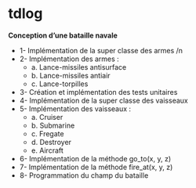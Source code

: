 # tdlog
__Conception d’une bataille navale__

* 1-	Implémentation de la super classe des armes /n
* 2-	Implémentation des armes : 
   * a.	Lance-missiles antisurface
   * b.	Lance-missiles antiair
   * c.	Lance-torpilles
* 3-	Création et implémentation des tests unitaires
* 4-	Implémentation de la super classe des vaisseaux
* 5-	Implémentation des vaisseaux :
   * a. Cruiser
   * b.	Submarine
   * c.	Fregate
   * d.	Destroyer
   * e.	Aircraft
* 6-	Implémentation de la méthode go_to(x, y, z)
* 7-	Implémentation de la méthode fire_at(x, y, z)
* 8-	Programmation du champ du bataille
